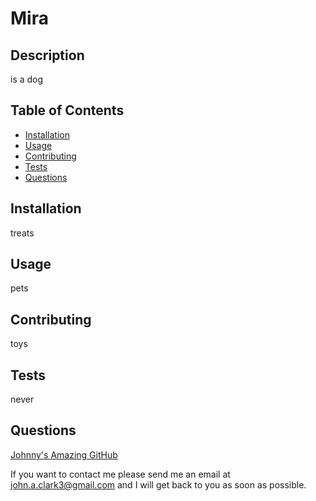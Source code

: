 
  # Mira

  ## Description
  is a dog

  ## Table of Contents
  - [Installation](#installation)
  - [Usage](#usage)
  - [Contributing](#contributing)
  - [Tests](#tests)
  - [Questions](#questions)

  ## Installation
  treats

  ## Usage 
  pets

  ## Contributing
  toys

  ## Tests 
  never

  ## Questions
  <a href="https://github.com/JohnKnee3">Johnny's Amazing GitHub</a>
  
  If you want to contact me please send me an email at john.a.clark3@gmail.com and I will get back to you as soon as possible.
  